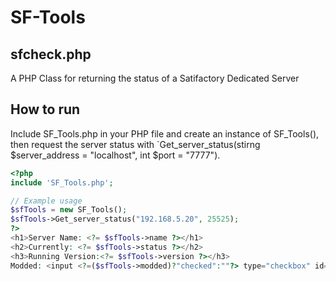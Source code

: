 # SF-Tools
## sfcheck.php
A PHP Class for returning the status of a Satifactory Dedicated Server

## How to run
Include SF_Tools.php in your PHP file and create an instance of SF_Tools(), then request the server status with `Get_server_status(stirng $server_address = "localhost", int $port = "7777").

```php
<?php
include 'SF_Tools.php';

// Example usage
$sfTools = new SF_Tools();
$sfTools->Get_server_status("192.168.5.20", 25525);
?>
<h1>Server Name: <?= $sfTools->name ?></h1>
<h2>Currently: <?= $sfTools->status ?></h2>
<h3>Running Version:<?= $sfTools->version ?></h3>
Modded: <input <?=($sfTools->modded)?"checked":""?> type="checkbox" id="modded" name="modded" value="modded">
